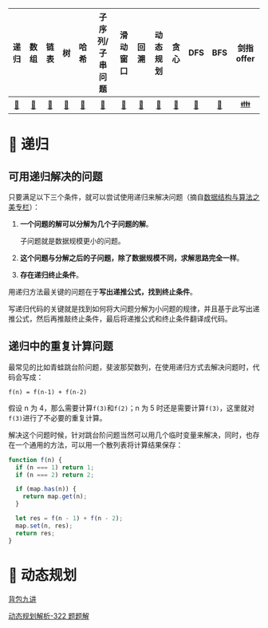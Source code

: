 |         递归         |           数组           |             链表             |                   树                   |               哈希               |         子序列/子串问题         |           滑动窗口           |          回溯          |          动态规划          |               贪心               |           DFS           |             BFS             |          剑指 offer           |
| :------------------: | :----------------------: | :--------------------------: | :------------------------------------: | :------------------------------: | :-----------------------------: | :--------------------------: | :--------------------: | :------------------------: | :------------------------------: | :---------------------: | :-------------------------: | :---------------------------: |
| [:corn:](#corn-递归) | [:tomato:](#tomato-数组) | [:eggplant:](#eggplant-链表) | [:evergreen_tree:](#evergreen_tree-树) | [:watermelon:](#watermelon-哈希) | [:pear:](#pear-子序列-子串问题) | [:banana:](#banana-滑动窗口) | [:melon:](#melon-回溯) | [:peach:](#peach-动态规划) | [:strawberry:](#strawberry-贪心) | [:grapes:](#grapes-DFS) | [:cherries:](#cherries-BFS) | [:family:](#family-剑指offer) |

# :corn: 递归

## 可用递归解决的问题

只要满足以下三个条件，就可以尝试使用递归来解决问题（摘自[数据结构与算法之美专栏](https://time.geekbang.org/column/article/41440)）：

1. **一个问题的解可以分解为几个子问题的解**。

   子问题就是数据规模更小的问题。

2. **这个问题与分解之后的子问题，除了数据规模不同，求解思路完全一样**。

3) **存在递归终止条件**。

用递归方法最关键的问题在于**写出递推公式，找到终止条件**。

写递归代码的关键就是找到如何将大问题分解为小问题的规律，并且基于此写出递推公式，然后再推敲终止条件，最后将递推公式和终止条件翻译成代码。

## 递归中的重复计算问题

最常见的比如青蛙跳台阶问题，斐波那契数列，在使用递归方式去解决问题时，代码会写成：

```
f(n) = f(n-1) + f(n-2)
```

假设 n 为 4，那么需要计算`f(3)`和`f(2)`；n 为 5 时还是需要计算`f(3)`，这里就对`f(3)`进行了不必要的重复计算。

解决这个问题时候，针对跳台阶问题当然可以用几个临时变量来解决，同时，也存在一个通用的方法，可以用一个散列表将计算结果保存：

```javascript
function f(n) {
  if (n === 1) return 1;
  if (n === 2) return 2;

  if (map.has(n)) {
    return map.get(n);
  }

  let res = f(n - 1) + f(n - 2);
  map.set(n, res);
  return res;
}
```

# :peach: 动态规划

[背包九讲](背包九讲/背包九讲.pdf)

[动态规划解析-322 题题解](https://leetcode-cn.com/problems/coin-change/solution/dong-tai-gui-hua-tao-lu-xiang-jie-by-wei-lai-bu-ke/)

